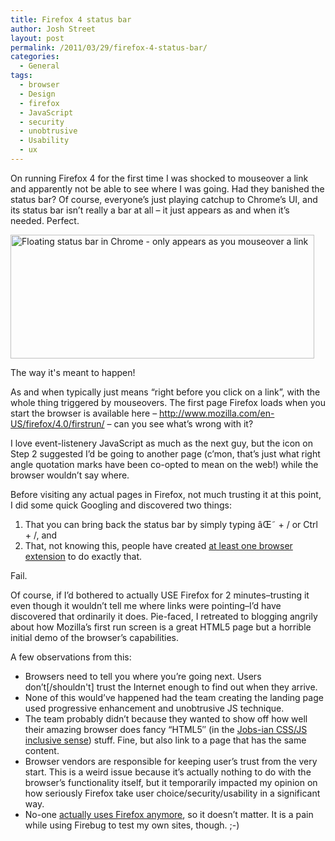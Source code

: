 ```yaml
---
title: Firefox 4 status bar
author: Josh Street
layout: post
permalink: /2011/03/29/firefox-4-status-bar/
categories:
  - General
tags:
  - browser
  - Design
  - firefox
  - JavaScript
  - security
  - unobtrusive
  - Usability
  - ux
---
```

On running Firefox 4 for the first time I was shocked to mouseover a link and apparently not be able to see where I was going. Had they banished the status bar? Of course, everyone&#8217;s just playing catchup to Chrome&#8217;s UI, and its status bar isn&#8217;t really a bar at all &#8211; it just appears as and when it&#8217;s needed. Perfect.

<div id="attachment_1676" style="width: 496px" class="wp-caption alignnone">
  <img class="size-full wp-image-1676" title="Floating status bar in Chrome - only appears as you mouseover a link" src="http://josh.st/blog/wp-content//2011/03/floating-status-bar-chrome.png" alt="Floating status bar in Chrome - only appears as you mouseover a link" width="486" height="198" /><p class="wp-caption-text">
    The way it's meant to happen!
  </p>
</div>

As and when typically just means &#8220;right before you click on a link&#8221;, with the whole thing triggered by mouseovers. The first page Firefox loads when you start the browser is available here &#8211; <http://www.mozilla.com/en-US/firefox/4.0/firstrun/> &#8211; can you see what&#8217;s wrong with it?

I love event-listenery JavaScript as much as the next guy, but the icon on Step 2 suggested I&#8217;d be going to another page (c&#8217;mon, that&#8217;s just what right angle quotation marks have been co-opted to mean on the web!) while the browser wouldn&#8217;t say where.

Before visiting any actual pages in Firefox, not much trusting it at this point, I did some quick Googling and discovered two things:

1.  That you can bring back the status bar by simply typing âŒ˜ + / or Ctrl + /, and
2.  That, not knowing this, people have created [at least one browser extension][1] to do exactly that.

Fail.

Of course, if I&#8217;d bothered to actually USE Firefox for 2 minutes&#8211;trusting it even though it wouldn&#8217;t tell me where links were pointing&#8211;I&#8217;d have discovered that ordinarily it does. Pie-faced, I retreated to blogging angrily about how Mozilla&#8217;s first run screen is a great HTML5 page but a horrible initial demo of the browser&#8217;s capabilities.

A few observations from this:

*   Browsers need to tell you where you&#8217;re going next. Users don&#8217;t[/shouldn't] trust the Internet enough to find out when they arrive.
*   None of this would&#8217;ve happened had the team creating the landing page used progressive enhancement and unobtrusive JS technique.
*   The team probably didn&#8217;t because they wanted to show off how well their amazing browser does fancy &#8220;HTML5&#8243; (in the [Jobs-ian CSS/JS inclusive sense][2]) stuff. Fine, but also link to a page that has the same content.
*   Browser vendors are responsible for keeping user&#8217;s trust from the very start. This is a weird issue because it&#8217;s actually nothing to do with the browser&#8217;s functionality itself, but it temporarily impacted my opinion on how seriously Firefox take user choice/security/usability in a significant way.
*   No-one [actually uses Firefox anymore][3], so it doesn&#8217;t matter. It is a pain while using Firebug to test my own sites, though. ;-)

 [1]: https://addons.mozilla.org/en-us/firefox/addon/status-4-evar/
 [2]: http://www.apple.com/hotnews/thoughts-on-flash/ "HTML5... lets web developers create advanced graphics, typography, animations and transitions..."
 [3]: http://news.cnet.com/8301-30685_3-20046114-264.html "Firefox 4 doubles IE9's 24-hour download tally"